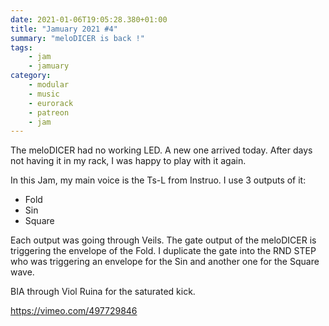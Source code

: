 ```yaml
---
date: 2021-01-06T19:05:28.380+01:00
title: "Jamuary 2021 #4"
summary: "meloDICER is back !"
tags:
    - jam
    - jamuary
category:
    - modular
    - music
    - eurorack
    - patreon
    - jam
---
```

The meloDICER had no working LED. A new one arrived today. After days not having it in my rack, I was happy to play with it again.

In this Jam, my main voice is the Ts-L from Instruo. I use 3 outputs of it:

- Fold
- Sin
- Square

Each output was going through Veils.
The gate output of the meloDICER is triggering the envelope of the Fold. I duplicate the gate into the RND STEP who was triggering an envelope for the Sin and another one for the Square wave.

BIA through Viol Ruina for the saturated kick.

https://vimeo.com/497729846
